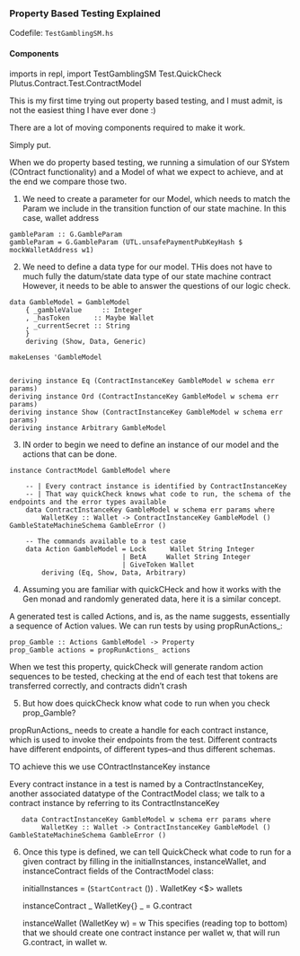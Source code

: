 ### Property Based Testing Explained

Codefile: `TestGamblingSM.hs`


#### Components

imports in repl, import TestGamblingSM Test.QuickCheck Plutus.Contract.Test.ContractModel

This is my first time trying out property based testing, and I must admit, is not the easiest thing I have ever done :)

There are a lot of moving components required to make it work.

Simply put.

When we do property based testing, we running a simulation of our SYstem (COntract  functionality) and a Model of what we expect to achieve, and at the end
we compare those two.

1. We need to create a parameter for our Model, which needs to match the Param we include in the transition function of our state machine. In this case, wallet address

```
gambleParam :: G.GambleParam
gambleParam = G.GambleParam (UTL.unsafePaymentPubKeyHash $ mockWalletAddress w1)

```

2. We need to define a data type for our model. THis does not have to much fully the datum/state data type of our state machine contract
However, it needs to be able to answer the questions of our logic check.

```
data GambleModel = GambleModel
    { _gambleValue     :: Integer
    , _hasToken      :: Maybe Wallet
    , _currentSecret :: String
    }
    deriving (Show, Data, Generic)

makeLenses 'GambleModel


deriving instance Eq (ContractInstanceKey GambleModel w schema err params)
deriving instance Ord (ContractInstanceKey GambleModel w schema err params)
deriving instance Show (ContractInstanceKey GambleModel w schema err params)
deriving instance Arbitrary GambleModel
```

3. IN order to begin we need to define an instance of our model and the actions that can be done.


```
instance ContractModel GambleModel where
    
    -- | Every contract instance is identified by ContractInstanceKey
    -- | That way quickCheck knows what code to run, the schema of the endpoints and the error types available
    data ContractInstanceKey GambleModel w schema err params where
        WalletKey :: Wallet -> ContractInstanceKey GambleModel () GambleStateMachineSchema GambleError ()

    -- The commands available to a test case
    data Action GambleModel = Lock      Wallet String Integer
                            | BetA     Wallet String Integer
                            | GiveToken Wallet
        deriving (Eq, Show, Data, Arbitrary)

```

4. Assuming you are familiar with quickCHeck and how it works with the Gen monad and randomly generated data, here it is a similar concept.

A generated test is called Actions, and is, as the name suggests, essentially a sequence of Action values. We can run tests by using propRunActions_:

```
prop_Gamble :: Actions GambleModel -> Property
prop_Gamble actions = propRunActions_ actions
```

When we test this property, quickCheck will generate random action sequences to be tested, checking at the end of each test that tokens are transferred correctly, and contracts didn’t crash

5. But how does quickCheck know what code to run when you check prop_Gamble? 

propRunActions_ needs to create a handle for each contract instance, which is used to invoke their endpoints from the test. Different contracts have different endpoints, of different types–and thus different schemas. 

TO achieve this we use COntractInstanceKey instance

Every contract instance in a test is named by a ContractInstanceKey, another associated datatype of the ContractModel class; we talk to a contract instance by referring to its ContractInstanceKey

```
   data ContractInstanceKey GambleModel w schema err params where
        WalletKey :: Wallet -> ContractInstanceKey GambleModel () GambleStateMachineSchema GambleError ()

```

6. Once this type is defined, we can tell QuickCheck what code to run for a given contract by filling in the initialInstances, instanceWallet, and instanceContract fields of the ContractModel class:

    initialInstances = (`StartContract` ()) . WalletKey <$> wallets

    instanceContract _ WalletKey{} _ = G.contract

    instanceWallet (WalletKey w) = w
This specifies (reading top to bottom) that we should create one contract instance per wallet w, that will run G.contract, in wallet w.